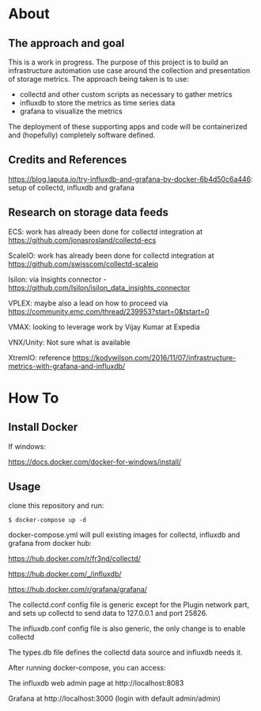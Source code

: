 # About

## The approach and goal
This is a work in progress. The purpose of this project is to build an infrastructure automation use case around the collection and presentation of storage metrics. The approach being taken is to use:

- collectd and other custom scripts as necessary to gather metrics
- influxdb to store the metrics as time series data
- grafana to visualize the metrics

The deployment of these supporting apps and code will be containerized and (hopefully) completely software defined.

## Credits and References
https://blog.laputa.io/try-influxdb-and-grafana-by-docker-6b4d50c6a446: setup of collectd, influxdb and grafana

## Research on storage data feeds
ECS: work has already been done for collectd integration at https://github.com/jonasrosland/collectd-ecs

ScaleIO: work has already been done for collectd integration at https://github.com/swisscom/collectd-scaleio

Isilon: via Insights connector - https://github.com/Isilon/isilon_data_insights_connector

VPLEX: maybe also a lead on how to proceed via https://community.emc.com/thread/239953?start=0&tstart=0

VMAX: looking to leverage work by Vijay Kumar at Expedia

VNX/Unity: Not sure what is available

XtremIO: reference https://kodywilson.com/2016/11/07/infrastructure-metrics-with-grafana-and-influxdb/



# How To

## Install Docker
If windows:

https://docs.docker.com/docker-for-windows/install/


## Usage
clone this repository and run:

```
$ docker-compose up -d
```

docker-compose.yml will pull existing images for collectd, influxdb and grafana from docker hub:

https://hub.docker.com/r/fr3nd/collectd/

https://hub.docker.com/_/influxdb/

https://hub.docker.com/r/grafana/grafana/


The collectd.conf config file is generic except for the Plugin network part, and sets up collectd to send data to 127.0.0.1 and port 25826.

The influxdb.conf config file is also generic, the only change is to enable collectd

The types.db file defines the collectd data source and influxdb needs it.

After running docker-compose, you can access:

The influxdb web admin page at http://localhost:8083

Grafana at http://localhost:3000 (login with default admin/admin)




